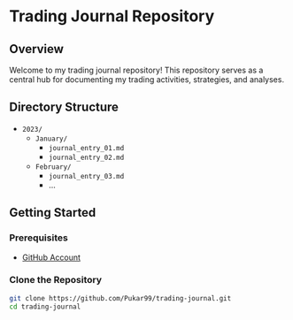 # Trading Journal Repository

## Overview

Welcome to my trading journal repository! This repository serves as a central hub for documenting my trading activities, strategies, and analyses.

## Directory Structure

- `2023/`
  - `January/`
    - `journal_entry_01.md`
    - `journal_entry_02.md`
  - `February/`
    - `journal_entry_03.md`
    - ...

## Getting Started

### Prerequisites

- [GitHub Account](https://github.com/Pukar99)

### Clone the Repository

```bash
git clone https://github.com/Pukar99/trading-journal.git
cd trading-journal
